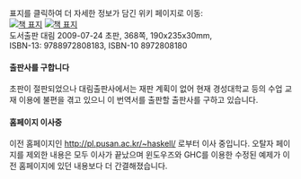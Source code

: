 표지를 클릭하여 더 자세한 정보가 담긴 위키 페이지로 이동:<br />
<a title="표지를 클릭하여 더 자세한 정보가 담긴 위키 페이지로 이동하기" href="https://github.com/kyagrd/haskell/wiki">
<img alt="책 표지" src="http://pl.pusan.ac.kr/~haskell/9788972808183-h.jpg" /></a>
[![책 표지](http://pl.pusan.ac.kr/~haskell/9788972808183-h.jpg)](https://github.com/kyagrd/haskell/wiki)
</span>
<br /> 도서출판 대림 2009-07-24 초판, 368쪽, 190x235x30mm, 
<br /> ISBN-13: 9788972808183, ISBN-10 8972808180

#### 출판사를 구합니다
초판이 절판되었으나 대림출판사에서는 재판 계획이 없어
현재 경성대학교 등의 수업 교재 이용에 불편을 겪고 있으니
이 번역서를 출판할 출판사를 구하고 있습니다.

#### 홈페이지 이사중
이전 홈페이지인 http://pl.pusan.ac.kr/~haskell/ 로부터 이사 중입니다.
오탈자 페이지를 제외한 내용은 모두 이사가 끝났으며
윈도우즈와 GHC를 이용한 수정된 예제가 이전 홈페이지에 있던 내용보다 더 간결해졌습니다.
